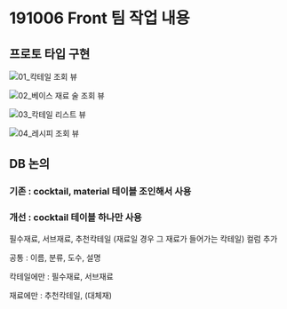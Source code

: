 # 191006 Front 팀 작업 내용

## 프로토 타입 구현

![01_칵테일 조회 뷰](/1006_view_prototype_완성/image/01_칵테일_조회_뷰.PNG)

![02_베이스 재료 술 조회 뷰](/1006_view_prototype_완성/image/02_베이스_재료_술_조회_뷰.PNG)

![03_칵테일 리스트 뷰](/1006_view_prototype_완성/image/03_칵테일_리스트_뷰.PNG)

![04_레시피 조회 뷰](/1006_view_prototyp_완성/image/04_레시피_조회_뷰.PNG)


## DB 논의
### 기존 : cocktail, material 테이블 조인해서 사용
### 개선 : cocktail 테이블 하나만 사용
필수재료, 서브재료, 추천칵테일 (재료일 경우 그 재료가 들어가는 칵테일) 컬럼 추가

공통        : 이름, 분류, 도수, 설명

칵테일에만   : 필수재료, 서브재료

재료에만    : 추천칵테일, (대체재)
